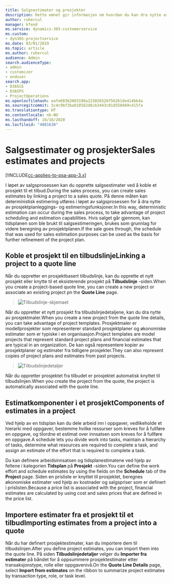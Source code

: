 ```yaml
---
title: Salgsestimater og prosjekter
description: Dette emnet gir informasjon om hvordan du kan dra nytte av tidsplanen og estimatene i salgsprosessen.
author: ruhercul
manager: kfend
ms.service: dynamics-365-customerservice
ms.custom:
- dyn365-projectservice
ms.date: 03/01/2019
ms.topic: article
ms.author: ruhercul
audience: Admin
search.audienceType:
- admin
- customizer
- enduser
search.app:
- D365CE
- D365PS
- ProjectOperations
ms.openlocfilehash: eafe60362003198a223026526f56261de414bb4a
ms.sourcegitcommit: 5c4c9bf3ba018562d6cb3443c01d550489c415fa
ms.translationtype: HT
ms.contentlocale: nb-NO
ms.lasthandoff: 10/16/2020
ms.locfileid: "4081638"
---
```

# <a name="sales-estimates-and-projects"></a><span data-ttu-id="6005e-103">Salgsestimater og prosjekter</span><span class="sxs-lookup"><span data-stu-id="6005e-103">Sales estimates and projects</span></span>

[!INCLUDE[cc-applies-to-psa-app-3.x](../includes/cc-applies-to-psa-app-3x.md)]

<span data-ttu-id="6005e-104">I løpet av salgsprosessen kan du opprette salgsestimater ved å koble et prosjekt til et tilbud.</span><span class="sxs-lookup"><span data-stu-id="6005e-104">During the sales process, you can create sales estimates by linking a project to a sales quote.</span></span> <span data-ttu-id="6005e-105">På denne måten kan deterministisk estimering utføres i løpet av salgsprosessen for å dra nytte av prosjektplanleggings- og estimeringsfunksjoner.</span><span class="sxs-lookup"><span data-stu-id="6005e-105">In this way, deterministic estimation can occur during the sales process, to take advantage of project scheduling and estimation capabilities.</span></span> <span data-ttu-id="6005e-106">Hvis salget går gjennom, kan tidsplanen som ble brukt til salgsestimeringen, brukes som grunnlag for videre beregning av prosjektplanen.</span><span class="sxs-lookup"><span data-stu-id="6005e-106">If the sale goes through, the schedule that was used for sales estimation purposes can be used as the basis for further refinement of the project plan.</span></span>

## <a name="linking-a-project-to-a-quote-line"></a><span data-ttu-id="6005e-107">Koble et prosjekt til en tilbudslinje</span><span class="sxs-lookup"><span data-stu-id="6005e-107">Linking a project to a quote line</span></span>

<span data-ttu-id="6005e-108">Når du oppretter en prosjektbasert tilbudslinje, kan du opprette et nytt prosjekt eller knytte til et eksisterende prosjekt på **Tilbudslinje** -siden.</span><span class="sxs-lookup"><span data-stu-id="6005e-108">When you create a project-based quote line, you can create a new project or associate an existing project pn the **Quote Line** page.</span></span> 

> ![Tilbudslinje-skjemaet](media/project-8.png)
 
<span data-ttu-id="6005e-110">Når du oppretter et nytt prosjekt fra tilbudslinjedetaljene, kan du dra nytte av prosjektmaler.</span><span class="sxs-lookup"><span data-stu-id="6005e-110">When you create a new project from the quote line details, you can take advantage of project templates.</span></span> <span data-ttu-id="6005e-111">Prosjektmaler er modellprosjekter som representerer standard prosjektplaner og økonomiske estimater som er typiske i en organisasjon.</span><span class="sxs-lookup"><span data-stu-id="6005e-111">Project templates are model projects that represent standard project plans and financial estimates that are typical in an organization.</span></span> <span data-ttu-id="6005e-112">De kan også representere kopier av prosjektplaner og estimater fra tidligere prosjekter.</span><span class="sxs-lookup"><span data-stu-id="6005e-112">They can also represent copies of project plans and estimates from past projects.</span></span>

> ![Tilbudslinjedetaljer](media/project-9.png)
  
<span data-ttu-id="6005e-114">Når du oppretter prosjektet fra tilbudet er prosjektet automatisk knyttet til tilbudslinjen.</span><span class="sxs-lookup"><span data-stu-id="6005e-114">When you create the project from the quote, the project is automatically associated with the quote line.</span></span>

## <a name="components-of-estimates-in-a-project"></a><span data-ttu-id="6005e-115">Estimatkomponenter i et prosjekt</span><span class="sxs-lookup"><span data-stu-id="6005e-115">Components of estimates in a project</span></span>

<span data-ttu-id="6005e-116">Ved hjelp av en tidsplan kan du dele arbeid inn i oppgaver, vedlikeholde et hierarki med oppgaver, bestemme hvilke ressurser som kreves for å fullføre en oppgave, og tilordne et estimat over innsatsen som kreves for å fullføre en oppgave.</span><span class="sxs-lookup"><span data-stu-id="6005e-116">A schedule lets you divide work into tasks, maintain a hierarchy of tasks, determine what resources are required to complete a task, and assign an estimate of the effort that is required to complete a task.</span></span>

<span data-ttu-id="6005e-117">Du kan definere arbeidsinnsatsen og tidsplanestimatene ved hjelp av feltene i kategorien **Tidsplan** på **Prosjekt** -siden.</span><span class="sxs-lookup"><span data-stu-id="6005e-117">You can define the work effort and schedule estimates by using the fields on the **Schedule** tab of the **Project** page.</span></span> <span data-ttu-id="6005e-118">Siden en prisliste er knyttet til prosjektet, beregnes økonomiske estimater ved hjelp av kostnader og salgspriser som er definert i prislisten.</span><span class="sxs-lookup"><span data-stu-id="6005e-118">Because a price list is associated with the project, financial estimates are calculated by using cost and sales prices that are defined in the price list.</span></span>

## <a name="importing-estimates-from-a-project-into-a-quote"></a><span data-ttu-id="6005e-119">Importere estimater fra et prosjekt til et tilbud</span><span class="sxs-lookup"><span data-stu-id="6005e-119">Importing estimates from a project into a quote</span></span>

<span data-ttu-id="6005e-120">Når du har definert prosjektestimater, kan du importere dem til tilbudslinjen.</span><span class="sxs-lookup"><span data-stu-id="6005e-120">After you define project estimates, you can import them into the quote line.</span></span> <span data-ttu-id="6005e-121">På siden **Tilbudslinjedetaljer** velger du **Importer fra estimater** på båndet for å oppsummere prosjektestimater etter transaksjonstype, rolle eller oppgavenivå.</span><span class="sxs-lookup"><span data-stu-id="6005e-121">On the **Quote Line Details** page, select **Import from estimates** on the ribbon to summarize project estimates by transaction type, role, or task level.</span></span>
